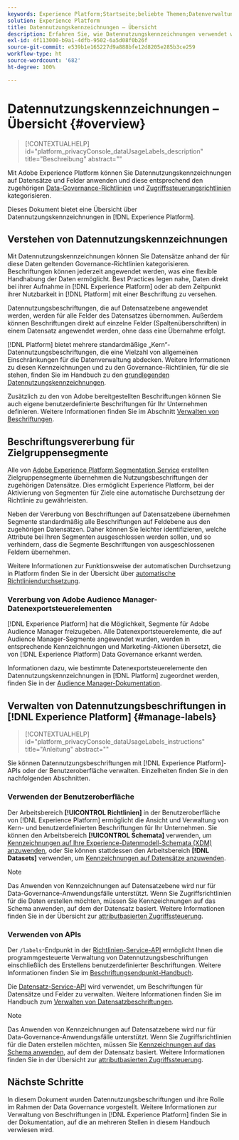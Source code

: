 ```yaml
---
keywords: Experience Platform;Startseite;beliebte Themen;Datenverwaltung;Datennutzungsbeschriftungs-API;Richtlinien-Service-API;Übersicht zu Datennutzungsbeschriftungen
solution: Experience Platform
title: Datennutzungskennzeichnungen – Übersicht
description: Erfahren Sie, wie Datennutzungskennzeichnungen verwendet werden, um die Einhaltung von Data-Governance-Richtlinien in Adobe Experience Platform durchzusetzen.
exl-id: 4f113000-b9a1-4dfb-9502-6a5d08f0b26f
source-git-commit: e539b1e165227d9a888bfe12d8205e285b3ce259
workflow-type: ht
source-wordcount: '682'
ht-degree: 100%

---
```


# Datennutzungskennzeichnungen – Übersicht {#overview}

>[!CONTEXTUALHELP]
>id="platform_privacyConsole_dataUsageLabels_description"
>title="Beschreibung"
>abstract=""

Mit Adobe Experience Platform können Sie Datennutzungskennzeichnungen auf Datensätze und Felder anwenden und diese entsprechend den zugehörigen [Data-Governance-Richtlinien](../policies/overview.md) und [Zugriffssteuerungsrichtlinien](../../access-control/abac/ui/policies.md) kategorisieren.

Dieses Dokument bietet eine Übersicht über Datennutzungskennzeichnungen in [!DNL Experience Platform].

## Verstehen von Datennutzungskennzeichnungen

Mit Datennutzungskennzeichnungen können Sie Datensätze anhand der für diese Daten geltenden Governance-Richtlinien kategorisieren. Beschriftungen können jederzeit angewendet werden, was eine flexible Handhabung der Daten ermöglicht. Best Practices legen nahe, Daten direkt bei ihrer Aufnahme in [!DNL Experience Platform] oder ab dem Zeitpunkt ihrer Nutzbarkeit in [!DNL Platform] mit einer Beschriftung zu versehen.

Datennutzungsbeschriftungen, die auf Datensatzebene angewendet werden, werden für alle Felder des Datensatzes übernommen. Außerdem können Beschriftungen direkt auf einzelne Felder (Spaltenüberschriften) in einem Datensatz angewendet werden, ohne dass eine Übernahme erfolgt.

[!DNL Platform] bietet mehrere standardmäßige „Kern“-Datennutzungsbeschriftungen, die eine Vielzahl von allgemeinen Einschränkungen für die Datenverwaltung abdecken. Weitere Informationen zu diesen Kennzeichnungen und zu den Governance-Richtlinien, für die sie stehen, finden Sie im Handbuch zu den [grundlegenden Datennutzungskennzeichnungen](reference.md).

Zusätzlich zu den von Adobe bereitgestellten Beschriftungen können Sie auch eigene benutzerdefinierte Beschriftungen für Ihr Unternehmen definieren. Weitere Informationen finden Sie im Abschnitt [Verwalten von Beschriftungen](#manage-labels).

## Beschriftungsvererbung für Zielgruppensegmente

Alle von [Adobe Experience Platform Segmentation Service](../../segmentation/home.md) erstellten Zielgruppensegmente übernehmen die Nutzungsbeschriftungen der zugehörigen Datensätze. Dies ermöglicht Experience Platform, bei der Aktivierung von Segmenten für Ziele eine automatische Durchsetzung der Richtlinie zu gewährleisten.

Neben der Vererbung von Beschriftungen auf Datensatzebene übernehmen Segmente standardmäßig alle Beschriftungen auf Feldebene aus den zugehörigen Datensätzen. Daher können Sie leichter identifizieren, welche Attribute bei Ihren Segmenten ausgeschlossen werden sollen, und so verhindern, dass die Segmente Beschriftungen von ausgeschlossenen Feldern übernehmen.

Weitere Informationen zur Funktionsweise der automatischen Durchsetzung in Platform finden Sie in der Übersicht über [automatische Richtliniendurchsetzung](../enforcement/auto-enforcement.md).

### Vererbung von Adobe Audience Manager-Datenexportsteuerelementen

[!DNL Experience Platform] hat die Möglichkeit, Segmente für Adobe Audience Manager freizugeben. Alle Datenexportsteuerelemente, die auf Audience Manager-Segmente angewendet wurden, werden in entsprechende Kennzeichnungen und Marketing-Aktionen übersetzt, die von [!DNL Experience Platform] Data Governance erkannt werden.

Informationen dazu, wie bestimmte Datenexportsteuerelemente den Datennutzungskennzeichnungen in [!DNL Platform] zugeordnet werden, finden Sie in der [Audience Manager-Dokumentation](https://experienceleague.adobe.com/docs/audience-manager/user-guide/implementation-integration-guides/integration-experience-platform/aam-aep-audience-sharing.html?lang=de#aam-data-export-control-in-aep).

## Verwalten von Datennutzungsbeschriftungen in [!DNL Experience Platform] {#manage-labels}

>[!CONTEXTUALHELP]
>id="platform_privacyConsole_dataUsageLabels_instructions"
>title="Anleitung"
>abstract=""

Sie können Datennutzungsbeschriftungen mit [!DNL Experience Platform]-APIs oder der Benutzeroberfläche verwalten. Einzelheiten finden Sie in den nachfolgenden Abschnitten.

### Verwenden der Benutzeroberfläche

Der Arbeitsbereich **[!UICONTROL Richtlinien]** in der Benutzeroberfläche von [!DNL Experience Platform] ermöglicht die Ansicht und Verwaltung von Kern- und benutzerdefinierten Beschriftungen für Ihr Unternehmen. Sie können den Arbeitsbereich **[!UICONTROL Schemata]** verwenden, um [Kennzeichnungen auf Ihre Experience-Datenmodell-Schemata (XDM) anzuwenden](../../xdm/tutorials/labels.md), oder Sie können stattdessen den Arbeitsbereich **[!DNL Datasets]** verwenden, um [Kennzeichnungen auf Datensätze anzuwenden](./user-guide.md).

>[!NOTE]
>
>Das Anwenden von Kennzeichnungen auf Datensatzebene wird nur für Data-Governance-Anwendungsfälle unterstützt. Wenn Sie Zugriffsrichtlinien für die Daten erstellen möchten, müssen Sie Kennzeichnungen auf das Schema anwenden, auf dem der Datensatz basiert. Weitere Informationen finden Sie in der Übersicht zur [attributbasierten Zugriffssteuerung](../../access-control/abac/overview.md).

### Verwenden von APIs

Der `/labels`-Endpunkt in der [Richtlinien-Service-API](https://www.adobe.io/experience-platform-apis/references/policy-service/) ermöglicht Ihnen die programmgesteuerte Verwaltung von Datennutzungsbeschriftungen einschließlich des Erstellens benutzerdefinierter Beschriftungen. Weitere Informationen finden Sie im [Beschriftungsendpunkt-Handbuch](../api/labels.md).

Die [Datensatz-Service-API](https://www.adobe.io/experience-platform-apis/references/dataset-service/) wird verwendet, um Beschriftungen für Datensätze und Felder zu verwalten. Weitere Informationen finden Sie im Handbuch zum [Verwalten von Datensatzbeschriftungen](./dataset-api.md).

>[!NOTE]
>
>Das Anwenden von Kennzeichnungen auf Datensatzebene wird nur für Data-Governance-Anwendungsfälle unterstützt. Wenn Sie Zugriffsrichtlinien für die Daten erstellen möchten, müssen Sie [Kennzeichnungen auf das Schema anwenden](../../xdm/tutorials/labels.md), auf dem der Datensatz basiert. Weitere Informationen finden Sie in der Übersicht zur [attributbasierten Zugriffssteuerung](../../access-control/abac/overview.md).

## Nächste Schritte

In diesem Dokument wurden Datennutzungsbeschriftungen und ihre Rolle im Rahmen der Data Governance vorgestellt. Weitere Informationen zur Verwaltung von Beschriftungen in [!DNL Experience Platform] finden Sie in der Dokumentation, auf die an mehreren Stellen in diesem Handbuch verwiesen wird.
